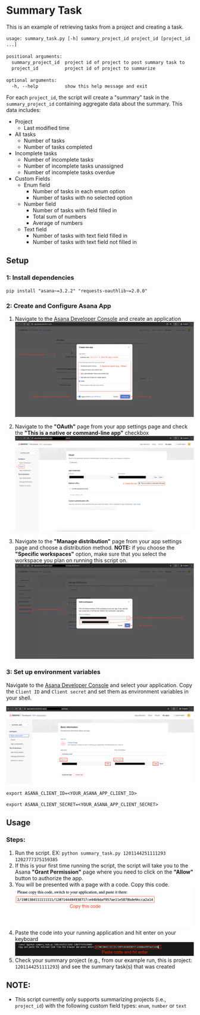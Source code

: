 # Summary Task
This is an example of retrieving tasks from a project and creating a task.

```
usage: summary_task.py [-h] summary_project_id project_id [project_id ...]

positional arguments:
  summary_project_id  project id of project to post summary task to
  project_id          project id of project to summarize

optional arguments:
  -h, --help          show this help message and exit
```

For each `project_id`, the script will create a "summary" task in the 
`summary_project_id` containing aggregate data about the summary. 
This data includes:
  * Project
    * Last modified time
  * All tasks
    * Number of tasks
    * Number of tasks completed
  * Incomplete tasks
    * Number of incomplete tasks
    * Number of incomplete tasks unassigned
    * Number of incomplete tasks overdue
  * Custom Fields
    * Enum field
      * Number of tasks in each enum option
      * Number of tasks with no selected option
    * Number field
      * Number of tasks with field filled in
      * Total sum of numbers
      * Average of numbers
    * Text field
      * Number of tasks with text field filled in
      * Number of tasks with text field not filled in

## Setup

### 1: Install dependencies

```
pip install "asana~=3.2.2" "requests-oauthlib~=2.0.0"
```

### 2: Create and Configure Asana App

1. Navigate to the [Asana Developer Console](https://app.asana.com/0/my-apps) and create an application
![Create an app in Asana](../images/create_app.png)

2. Navigate to the **"OAuth"** page from your app settings page and check the **"This is a native or command-line app"** checkbox
![Enable command line app in app settings](../images/enable_command_line_app_settings.png)

3. Navigate to the **"Manage distribution"** page from your app settings page and choose a distribution method. **NOTE:** if you choose the **"Specific workspaces"** option, make sure that you select the workspace you plan on running this script on.
![Choose a distribution method](../images/manage_app_distribution.png)

### 3: Set up environment variables

Navigate to the [Asana Developer Console](https://app.asana.com/0/my-apps) and select your application. Copy the `Client ID` and `Client secret` and set them as environment variables in your shell.

![Asana app settings page](../images/app_settings_page.png)

```
export ASANA_CLIENT_ID=<YOUR_ASANA_APP_CLIENT_ID>
```
```
export ASANA_CLIENT_SECRET=<YOUR_ASANA_APP_CLIENT_SECRET>
```


## Usage

### Steps:

1. Run the script. EX: `python summary_task.py 1201144251111293 1202777375159385`
2. If this is your first time running the script, the script will take you to the Asana **"Grant Permission"** page where you need to click on the **"Allow"** button to authorize the app.
3. You will be presented with a page with a code. Copy this code.
![Code screen](../images/code_screen.png)
4. Paste the code into your running application and hit enter on your keyboard
![Paste code into running application](../images/paste_code.png)
5. Check your summary project (e.g., from our example run, this is project: `1201144251111293`) and see the summary task(s) that was created


## NOTE:
- This script currently only supports summarizing projects (i.e., `project_id`) with the following custom field types: `enum`, `number` or `text`
